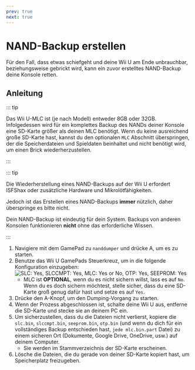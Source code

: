 ```yaml
---
prev: true
next: true
---
```


# NAND-Backup erstellen

Für den Fall, dass etwas schiefgeht und deine Wii U am Ende unbrauchbar, beziehungsweise gebrickt wird, kann ein zuvor erstelltes NAND-Backup deine Konsole retten.

## Anleitung

::: tip

Das Wii U-MLC ist (je nach Modell) entweder 8GB oder 32GB. Infolgedessen wird für ein komplettes Backup des NANDs deiner Konsole eine SD-Karte größer als deinen MLC benötigt. Wenn du keine ausreichend große SD-Karte hast, kannst du den optionalen `MLC` Abschnitt überspringen, der die Speicherdateien und Spieldaten beinhaltet und nicht benötigt wird, um einen Brick wiederherzustellen.

:::

::: tip

Die Wiederherstellung eines NAND-Backups auf der Wii U erfordert ISFShax oder zusätzliche Hardware und Mikrolötfähigkeiten.

Jedoch ist das Erstellen eines NAND-Backups **immer** nützlich, daher überspringe es bitte nicht.

Dein NAND-Backup ist eindeutig für dein System. Backups von anderen Konsolen funktionieren **nicht** ohne das erforderliche Wissen.

:::

1. Navigiere mit dem GamePad zu `nanddumper` und drücke A, um es zu starten.
2. Benutze das Wii U GamePads Steuerkreuz, um in die folgende Konfiguration einzugeben:
   ![SLC: Yes, SLCCMPT: Yes, MLC: Yes or No, OTP: Yes, SEEPROM: Yes](/assets/img/guide/NAND.png)
   - MLC ist **OPTIONAL**, wenn du es nicht sichern willst, lass es auf `No`. Wenn du es doch sichern möchtest, stelle sicher, dass du eine SD-Karte groß genug dafür hast und setze es auf `Yes`.
3. Drücke den A-Knopf, um den Dumping-Vorgang zu starten.
4. Wenn der Prozess abgeschlossen ist, schalte deine Wii U aus, entferne die SD-Karte und stecke sie an deinem PC ein.
5. Um sicherzustellen, dass du die Dateien nicht verlierst, kopiere die `slc.bin`, `slccmpt.bin`, `seeprom.bin`, `otp.bin` (und wenn du dich für ein vollständiges Backup entschieden hast, `jede mlc.bin.part` Datei) zu einem sicheren Ort (Dokumente, Google Drive, OneDrive, usw.) auf deinem Computer.
   - Sie werden im Stammverzeichnis der SD-Karte erscheinen.
6. Lösche die Dateien, die du gerade von deiner SD-Karte kopiert hast, um Speicherplatz freizugeben.

